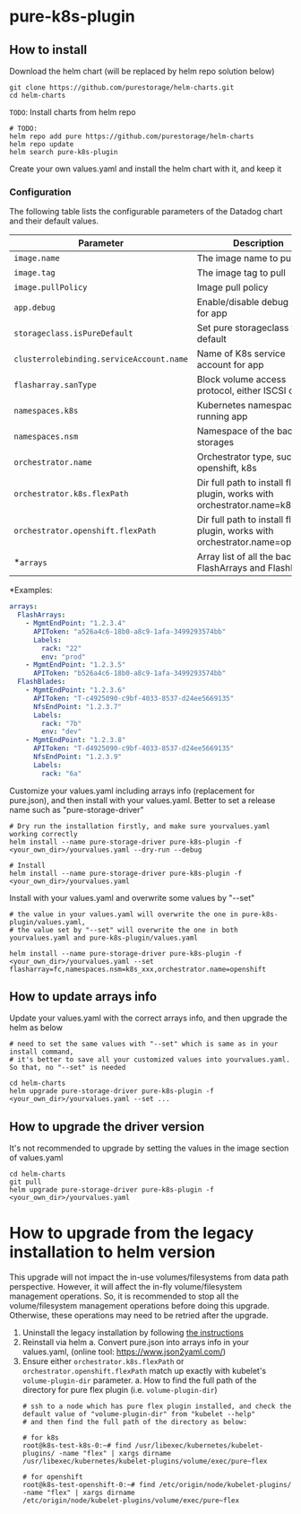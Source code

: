 # pure-k8s-plugin

## How to install

Download the helm chart (will be replaced by helm repo solution below)
```
git clone https://github.com/purestorage/helm-charts.git
cd helm-charts
```

`TODO`: Install charts from helm repo
```
# TODO:
helm repo add pure https://github.com/purestorage/helm-charts
helm repo update
helm search pure-k8s-plugin
```

Create your own values.yaml and install the helm chart with it, and keep it

### Configuration

The following table lists the configurable parameters of the Datadog chart and their default values.

|             Parameter       |            Description             |                    Default                |
|-----------------------------|------------------------------------|-------------------------------------------|
| `image.name`                | The image name       to pull from  | `purestorage/k8s`                 |
| `image.tag`                 | The image tag to pull              | `latest`                                  |
| `image.pullPolicy`          | Image pull policy                  | `IfNotPresent`                            |
| `app.debug`                 | Enable/disable debug mode for app  | `false`                                  |
| `storageclass.isPureDefault`| Set pure storageclass to the default | `false`       |
| `clusterrolebinding.serviceAccount.name`| Name of K8s service account for app | `default`                    |
| `flasharray.sanType`        | Block volume access protocol, either ISCSI or FC | `ISCSI`                      |
| `namespaces.k8s`            | Kubernetes namespace for running app | `default`                    |
| `namespaces.nsm`            | Namespace of the backend storages  | `k8s`                                     |
| `orchestrator.name`         | Orchestrator type, such as openshift, k8s | `k8s`                              |
| `orchestrator.k8s.flexPath` | Dir full path to install flex plugin, works with orchestrator.name=k8s | `/usr/libexec/kubernetes/kubelet-plugins/volume/exec/pure~flex` |
| `orchestrator.openshift.flexPath` | Dir full path to install flex plugin, works with orchestrator.name=openshift | `/etc/origin/node/kubelet-plugins/volume/exec/pure~flex` |
| *`arrays`                    | Array list of all the backend FlashArrays and FlashBlades | must be set by user, see an example below                |

*Examples:
```yaml
arrays:
  FlashArrays:
    - MgmtEndPoint: "1.2.3.4"
      APIToken: "a526a4c6-18b0-a8c9-1afa-3499293574bb"
      Labels:
        rack: "22"
        env: "prod"
    - MgmtEndPoint: "1.2.3.5"
      APIToken: "b526a4c6-18b0-a8c9-1afa-3499293574bb"
  FlashBlades:
    - MgmtEndPoint: "1.2.3.6"
      APIToken: "T-c4925090-c9bf-4033-8537-d24ee5669135"
      NfsEndPoint: "1.2.3.7"
      Labels:
        rack: "7b"
        env: "dev"
    - MgmtEndPoint: "1.2.3.8"
      APIToken: "T-d4925090-c9bf-4033-8537-d24ee5669135"
      NfsEndPoint: "1.2.3.9"
      Labels:
        rack: "6a"
```

Customize your values.yaml including arrays info (replacement for pure.json), and then install with your values.yaml. Better to set a release name such as "pure-storage-driver"
```
# Dry run the installation firstly, and make sure yourvalues.yaml working correctly
helm install --name pure-storage-driver pure-k8s-plugin -f <your_own_dir>/yourvalues.yaml --dry-run --debug

# Install
helm install --name pure-storage-driver pure-k8s-plugin -f <your_own_dir>/yourvalues.yaml
```

Install with your values.yaml and overwrite some values by "--set"
```
# the value in your values.yaml will overwrite the one in pure-k8s-plugin/values.yaml,
# the value set by "--set" will overwrite the one in both yourvalues.yaml and pure-k8s-plugin/values.yaml

helm install --name pure-storage-driver pure-k8s-plugin -f <your_own_dir>/yourvalues.yaml --set flasharray=fc,namespaces.nsm=k8s_xxx,orchestrator.name=openshift
```

## How to update arrays info

Update your values.yaml with the correct arrays info, and then upgrade the helm as below
```
# need to set the same values with "--set" which is same as in your install command,
# it's better to save all your customized values into yourvalues.yaml. So that, no "--set" is needed

cd helm-charts
helm upgrade pure-storage-driver pure-k8s-plugin -f <your_own_dir>/yourvalues.yaml --set ...
```

## How to upgrade the driver version

It's not recommended to upgrade by setting the values in the image section of values.yaml
```
cd helm-charts
git pull
helm upgrade pure-storage-driver pure-k8s-plugin -f <your_own_dir>/yourvalues.yaml
```

# How to upgrade from the legacy installation to helm version

This upgrade will not impact the in-use volumes/filesystems from data path perspective. However, it will affect the in-fly volume/filesystem management operations. So, it is recommended to stop all the volume/filesystem management operations before doing this upgrade. Otherwise, these operations may need to be retried after the upgrade.

1. Uninstall the legacy installation by following [the instructions](https://hub.docker.com/r/purestorage/k8s/)
2. Reinstall via helm
    a. Convert pure.json into arrays info in your values.yaml, (online tool: https://www.json2yaml.com/)
3. Ensure either `orchestrator.k8s.flexPath` or `orchestrator.openshift.flexPath` match up exactly with kubelet's `volume-plugin-dir` parameter. 
    a. How to find the full path of the directory for pure flex plugin (i.e. `volume-plugin-dir`) 
    ```
    # ssh to a node which has pure flex plugin installed, and check the default value of "volume-plugin-dir" from "kubelet --help"
    # and then find the full path of the directory as below:

    # for k8s
    root@k8s-test-k8s-0:~# find /usr/libexec/kubernetes/kubelet-plugins/ -name "flex" | xargs dirname
    /usr/libexec/kubernetes/kubelet-plugins/volume/exec/pure~flex
    
    # for openshift
    root@k8s-test-openshift-0:~# find /etc/origin/node/kubelet-plugins/ -name "flex" | xargs dirname
    /etc/origin/node/kubelet-plugins/volume/exec/pure~flex
    ```
